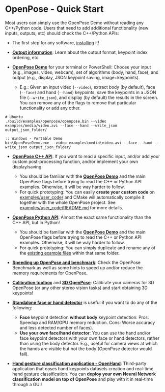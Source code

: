 OpenPose - Quick Start
==========================

Most users can simply use the OpenPose Demo without reading any C++/Python code. Users that need to add additional functionality (new inputs, outputs, etc) should check the C++/Python APIs:

- The first step for any software, [installing](installation/README.md) it!

- [**Output information**](./output.md): Learn about the output format, keypoint index ordering, etc.

- [**OpenPose Demo**](demo_quick_start.md) for your terminal or PowerShell: Choose your input (e.g., images, video, webcam), set of algorithms (body, hand, face), and output (e.g., display, JSON keypoint saving, image+keypoints).
    - E.g.: Given an input video (`--video`), extract body (by default), face (`--face`) and hand (`--hand`) keypoints, save the keypoints in a JSON file (`--write_json`), and display (by default) the results in the screen. You can remove any of the flags to remove that particular functionality or add any other.
```
# Ubuntu
./build/examples/openpose/openpose.bin --video examples/media/video.avi --face --hand --write_json output_json_folder/

:: Windows - Portable Demo
bin\OpenPoseDemo.exe --video examples\media\video.avi --face --hand --write_json output_json_folder/
```

- [**OpenPose C++ API**](../examples/tutorial_api_cpp/): If you want to read a specific input, and/or add your custom post-processing function, and/or implement your own display/saving.
	- You should be familiar with the [**OpenPose Demo**](demo_quick_start.md) and the main OpenPose flags before trying to read the C++ or Python API examples. Otherwise, it will be way harder to follow.
    - For quick prototyping: You can easily **create your custom code** on [examples/user_code/](../examples/user_code/) and CMake will automatically compile it together with the whole OpenPose project. See [examples/user_code/README.md](../examples/user_code/README.md) for more details.

- [**OpenPose Python API**](../examples/tutorial_api_python/): Almost the exact same functionality than the C++ API, but in Python!
	- You should be familiar with the [**OpenPose Demo**](demo_quick_start.md) and the main OpenPose flags before trying to read the C++ or Python API examples. Otherwise, it will be way harder to follow.
    - For quick prototyping: You can simply duplicate and rename any of the [existing example files](../examples/tutorial_api_python/) within that same folder.

- [**Speeding up OpenPose and benchmark**](speed_up_openpose.md): Check the OpenPose Benchmark as well as some hints to speed up and/or reduce the memory requirements for OpenPose.

- [**Calibration toolbox**](advanced/calibration_module.md) and [**3D OpenPose**](advanced/3d_reconstruction_module.md): Calibrate your cameras for 3D OpenPose (or any other stereo vision tasks) and start obtaining 3D keypoints!

- [**Standalone face or hand detector**](advanced/standalone_face_or_hand_keypoint_detector.md) is useful if you want to do any of the following:
    - **Face** keypoint detection **without body** keypoint detection: Pros: Speedup and RAM/GPU memory reduction. Cons: Worse accuracy and less detected number of faces).
    - **Use your own face/hand detector**: You can use the hand and/or face keypoint detectors with your own face or hand detectors, rather than using the body detector. E.g., useful for camera views at which the hands are visible but not the body (OpenPose detector would fail).

- [**Hand gesture classification application - OpenHand**](https://github.com/ArthurFDLR/OpenHand-App): Third-party application that eases hand keypoints datasets creation and real-time hand gesture classification. You can **deploy your own Neural Network classification model on top of OpenPose** and play with it in real-time through a GUI!
